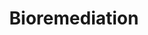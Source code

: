 ---
title: Bioremediation
description: metagenomics, proteomics, to improve quality of water and soil

long_desc:
  The environmental pollution that is now widespread poses a significant risk to our well-being. Novel methods of decontamination and clean-up are required, and few alternatives are as promising as bioremediation. 
  <br>
  <br> 
  We are coupling our expertise in metagenomics, proteomics, molecular biology, metabolic engineering and enzyme engineering to develop sustainable bioremediation strategies and improve the quality of our water and soil. The BioFoundry is also part of a global network of collaborators that is striving to make our planet more habitable. 
modal_image: /img/portfolio/cell_circuit2.jpg
front_image: /img/portfolio/cell_circuit2.jpg
---
